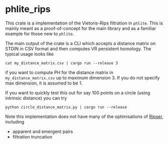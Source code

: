 # phlite_rips

This crate is a implementation of the Vietoris-Rips filtration in `phlite`.
This is mainly meant as a proof-of-concept for the main library and as a familiar example for those new to `phlite`.

The main output of the crate is a CLI which accepts a distance matrix on STDIN in CSV format and then computes VR persistent homology.
The typical usage looks like
```
cat my_distance_matrix.csv | cargo run --release 3
```
if you want to compute PH for the distance matrix in `my_distance_matrix.csv` up to maximum dimension 3.
If you do not specify max dimension, it is assumed to be 1.

If you want to quickly test this out for say 100 points on a circle (using intrinsic distance) you can try
```
python circle_distance_matrix.py | cargo run --release
```

Note this implementation does not have many of the optimisations of [Ripser](https://github.com/Ripser/ripser), including
* apparent and emergent pairs
* filtration truncation
